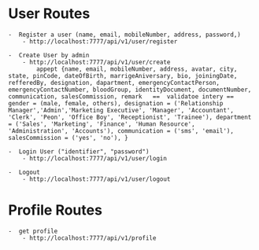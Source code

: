 # User Routes
    -  Register a user (name, email, mobileNumber, address, password,)
        - http://localhost:7777/api/v1/user/register

    -  Create User by admin
        - http://localhost:7777/api/v1/user/create
            appept {name, email, mobileNumber, address, avatar, city, state, pinCode, dateOfBirth, marrigeAniversary, bio, joiningDate, refferedBy, designation, dapartment, emergencyContactPerson, emergencyContactNumber, bloodGroup, identityDocument, documentNumber, communication, salesCommission, remark   ==  validatoe intery == gender = (male, female, others), designation = ('Relationship Manager','Admin','Marketing Executive', 'Manager', 'Accountant', 'Clerk', 'Peon', 'Office Boy', 'Receptionist', 'Trainee'), department = ('Sales', 'Marketing', 'Finance', 'Human Resource', 'Administration', 'Accounts'), communication = ('sms', 'email'), salesCommission = ('yes', 'no'), }

    -  Login User ("identifier", "password")
        - http://localhost:7777/api/v1/user/login

    -  Logout
        - http://localhost:7777/api/v1/user/logout


# Profile Routes

    -  get profile
        - http://localhost:7777/api/v1/profile
        